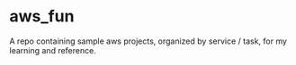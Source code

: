 # aws_fun

A repo containing sample aws projects, organized by service / task, for my learning and reference.